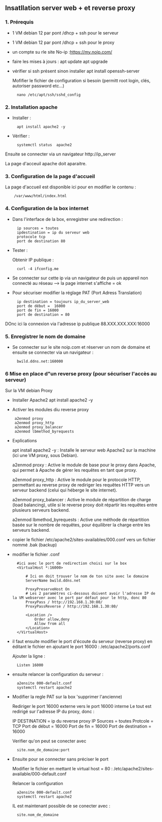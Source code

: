 ## Insatllation server web + et reverse proxy

### 1. Prérequis

- 1 VM debian 12 par pont /dhcp + ssh pour le serveur
- 1 VM debian 12 par pont /dhcp + ssh pour le proxy
- un compte su rle site No-ip :https://my.noip.com/
- faire les mises à jours :
        apt update
        apt upgrade
- vérifier si ssh présent sinon installer
        apt install openssh-server

    Mofifier le fichier de configuration si besoin (permitt root login, clés, autoriser password etc...)

        nano /etc/apt/ssh/sshd_config


### 2. Installation apache

- Installer :

        apt install apache2 -y

- Vérifier :

        systemctl status  apache2

Ensuite se connecter via un navigateur http://ip_server

La page d'acceuil apache doit aparaitre.

### 3. Configuration de la page d'accueil

La page d'accueil est disponible ici pour en modifier le contenu :

        /var/www/html/index.html

### 4.  Configuration de la box internet

- Dans l'interface de la box, enregistrer une redirection :

        ip sources = toutes
        ipdestination = ip du serveur web
        protocole tcp
        port de destination 80


- Tester :

    Obtenir IP publique :

        curl -4 ifconfig.me

- Se connecter sur cette ip via un navigateur de puis un appareil non connecté au réseau --> la page internet s'affiche = ok

- Pour sécuriser modifier la réglage PAT (Port Adress Translation)

        ip destination = toujours ip_du_server_web
        port de début =  16000
        port de fin = 16000
        port de destination = 80

DOnc ici la connexion via l'adresse ip publique 88.XXX.XXX.XXX:16000
    

### 5. Enregistrer le nom de domaine

- Se connecter sur le site noip.com et réserver un nom de domaine et ensuite se connecter via un navigateur :

        bwild.ddns.net:160000

### 6 Mise en place d"un reverse proxy (pour sécuriser l'accès au serveur)

Sur la VM debian Proxy 
 - Installer Apache2
        apt install apache2 -y

 - Activer les modules diu reverse proxy

        a2enmod proxy
        a2enmod proxy_http
        a2enmod proxy_balancer
        a2enmod lbmethod_byrequests

- Explications

    apt install apache2 -y : Installe le serveur web Apache2 sur la machine (ici une VM proxy,  sous Debian).

    a2enmod proxy : Active le module de base pour le proxy dans Apache, qui permet à Apache de gérer les requêtes en tant que proxy.

    a2enmod proxy_http : Active le module pour le protocole HTTP, permettant au reverse proxy de rediriger les requêtes HTTP vers un serveur backend (celui qui héberge le site internet).
    
    a2enmod proxy_balancer : Active le module de répartition de charge (load balancing), utile si le reverse proxy doit répartir les requêtes entre plusieurs serveurs backend.

    a2enmod lbmethod_byrequests : Active une méthode de répartition basée sur le nombre de requêtes, pour équilibrer la charge entre les serveurs backend.

- copier le fichier /etc/apache2/sites-availables/000.conf vers un fichier nommé .bak (backup)

- modifier le fichier .conf

        #ici avec le port de redirection choisi sur le box
        <VirtualHost *:16000>   

            # Ici on doit trouver le nom de ton site avec le domaine
            ServerName bwild.ddns.net

            ProxyPreserveHost On
            # Les 2 paramètres ci-dessous doivent avoir l'adresse IP de la VM webserver avec le port par défaut pour le http, donc 80
            ProxyPass / http://192.168.1.30:80/
            ProxyPassReverse / http://192.168.1.30:80/

            <Location />
                Order allow,deny
                Allow from all
            </Location>
        </VirtualHost>

- il faut ensuite modifier le port d'écoute du serveur (reverse proxy) en éditant le fichier en ajoutant le port 16000 :
        /etc/apache2/ports.conf

    Ajouter la ligne :

        Listen 16000

- ensuite relancer la configuration du serveur :

        a2ensite 000-default.conf
        systemctl restart apache2

- Modifier la regle PAT sur la box 'supprimer l'ancienne)

    Rediriger le port 16000 externe vers le port 16000 interne
    Le tout est redirigé sur l'adresse IP du proxy, donc :

    IP DESTINATION  = ip du reverse proxy
    IP Sources      = toutes
    Protcole        = TCP
    Port de début   = 16000
    Port de fin     = 16000
    Port de destination = 16000

    Verifier qu'on peut se conecter avec 
    
        site.nom_de_domaine:port

- Ensuite pour se connecter sans préciser le port

    Modifier le fichier en mettant le virtual host = 80 :
        /etc/apache2/sites-available/000-default.conf 

    Relancer la configuration 

        a2ensite 000-default.conf
        systemctl restart apache2

    IL est maintenant possible de se conecter avec  :

        site.nom_de_domaine